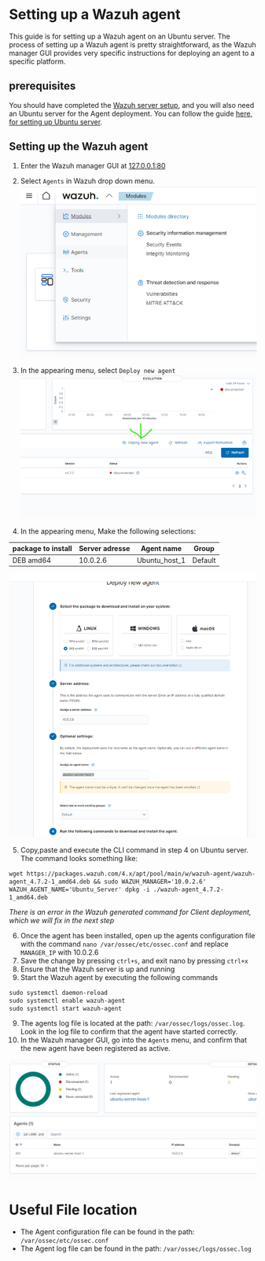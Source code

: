 # Setting up a Wazuh agent
This guide is for setting up a Wazuh agent on an Ubuntu server. The process of setting up a Wazuh agent is pretty straightforward, as the Wazuh manager GUI provides very specific instructions for deploying an agent to a specific platform.

## prerequisites
You should have completed the [Wazuh server setup](./WazuhServerSetup.md), and you will also need an Ubuntu server for the Agent deployment.
You can follow the guide [here, for setting up Ubuntu server](./EnvironmentSetup.md#setting-up-ubuntu-server-vm).

## Setting up the Wazuh agent

1. Enter the Wazuh manager GUI at [127.0.0.1:80](https://127.0.0.1:80)
2. Select `Agents` in Wazuh drop down menu.
![Alt text](WazuhDropDownMenu.png)
  
3. In the appearing menu, select `Deploy new agent`
 ![Alt text](./DeployNewAgent.png)
   
4. In the appearing menu, Make the following selections:
    
 | package to install | Server adresse | Agent name    | Group |  
 | ----------- | -------- | ---------- | --------- |  
 | DEB amd64 | 10.0.2.6  | Ubuntu_host_1 | Default |  
   
 ![Alt text](WazuhAgentAttributes.png)  
   
5. Copy,paste and execute the CLI command in step 4 on Ubuntu server. The command looks something like:
  
```
wget https://packages.wazuh.com/4.x/apt/pool/main/w/wazuh-agent/wazuh-agent_4.7.2-1_amd64.deb && sudo WAZUH_MANAGER='10.0.2.6' WAZUH_AGENT_NAME='Ubuntu_Server' dpkg -i ./wazuh-agent_4.7.2-1_amd64.deb
```  
_There is an error in the Wazuh generated command for Client deployment, which we will fix in the next step_  
  
6. Once the agent has been installed, open up the agents configuration file with the command `nano /var/ossec/etc/ossec.conf` and replace `MANAGER_IP` with 10.0.2.6
7. Save the change by pressing `ctrl+s`, and exit nano by pressing `ctrl+x`
8. Ensure that the Wazuh server is up and running
9. Start the Wazuh agent by executing the following commands  
  
```
sudo systemctl daemon-reload
sudo systemctl enable wazuh-agent
sudo systemctl start wazuh-agent
```  
  
9. The agents log file is located at the path: `/var/ossec/logs/ossec.log`. Look in the log file to confirm that the agent have started correctly.
10. In the Wazuh manager GUI, go into the `Agents` menu, and confirm that the new agent have been registered as active.  
  
![Alt text](activeAgent.png)  

# Useful File location
  
- The Agent configuration file can be found in the path: `/var/ossec/etc/ossec.conf`
- The Agent log file can be found in the path: `/var/ossec/logs/ossec.log`
